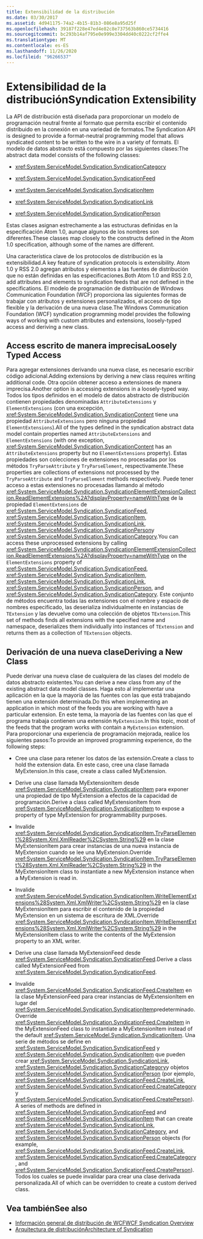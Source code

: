 ```yaml
---
title: Extensibilidad de la distribución
ms.date: 03/30/2017
ms.assetid: 4d941175-74a2-4b15-81b3-086e8a95d25f
ms.openlocfilehash: 39187f228e47ed4e82c8e737563b860ce5734416
ms.sourcegitcommit: bc293b14af795e0e999e3304dd40c0222cf2ffe4
ms.translationtype: MT
ms.contentlocale: es-ES
ms.lasthandoff: 11/26/2020
ms.locfileid: "96266537"
---
```

# <a name="syndication-extensibility"></a><span data-ttu-id="8010d-102">Extensibilidad de la distribución</span><span class="sxs-lookup"><span data-stu-id="8010d-102">Syndication Extensibility</span></span>

<span data-ttu-id="8010d-103">La API de distribución está diseñada para proporcionar un modelo de programación neutral frente al formato que permita escribir el contenido distribuido en la conexión en una variedad de formatos.</span><span class="sxs-lookup"><span data-stu-id="8010d-103">The Syndication API is designed to provide a format-neutral programming model that allows syndicated content to be written to the wire in a variety of formats.</span></span> <span data-ttu-id="8010d-104">El modelo de datos abstracto está compuesto por las siguientes clases:</span><span class="sxs-lookup"><span data-stu-id="8010d-104">The abstract data model consists of the following classes:</span></span>  
  
- <xref:System.ServiceModel.Syndication.SyndicationCategory>  
  
- <xref:System.ServiceModel.Syndication.SyndicationFeed>  
  
- <xref:System.ServiceModel.Syndication.SyndicationItem>  
  
- <xref:System.ServiceModel.Syndication.SyndicationLink>  
  
- <xref:System.ServiceModel.Syndication.SyndicationPerson>  
  
 <span data-ttu-id="8010d-105">Estas clases asignan estrechamente a las estructuras definidas en la especificación Atom 1.0, aunque algunos de los nombres son diferentes.</span><span class="sxs-lookup"><span data-stu-id="8010d-105">These classes map closely to the constructs defined in the Atom 1.0 specification, although some of the names are different.</span></span>  
  
 <span data-ttu-id="8010d-106">Una característica clave de los protocolos de distribución es la extensibilidad.</span><span class="sxs-lookup"><span data-stu-id="8010d-106">A key feature of syndication protocols is extensibility.</span></span> <span data-ttu-id="8010d-107">Atom 1.0 y RSS 2.0 agregan atributos y elementos a las fuentes de distribución que no están definidas en las especificaciones.</span><span class="sxs-lookup"><span data-stu-id="8010d-107">Both Atom 1.0 and RSS 2.0, add attributes and elements to syndication feeds that are not defined in the specifications.</span></span> <span data-ttu-id="8010d-108">El modelo de programación de distribución de Windows Communication Foundation (WCF) proporciona las siguientes formas de trabajar con atributos y extensiones personalizados, el acceso de tipo flexible y la derivación de una nueva clase.</span><span class="sxs-lookup"><span data-stu-id="8010d-108">The Windows Communication Foundation (WCF) syndication programming model provides the following ways of working with custom attributes and extensions, loosely-typed access and deriving a new class.</span></span>  
  
## <a name="loosely-typed-access"></a><span data-ttu-id="8010d-109">Access escrito de manera imprecisa</span><span class="sxs-lookup"><span data-stu-id="8010d-109">Loosely Typed Access</span></span>  

 <span data-ttu-id="8010d-110">Para agregar extensiones derivando una nueva clase, es necesario escribir código adicional.</span><span class="sxs-lookup"><span data-stu-id="8010d-110">Adding extensions by deriving a new class requires writing additional code.</span></span> <span data-ttu-id="8010d-111">Otra opción obtener acceso a extensiones de manera imprecisa.</span><span class="sxs-lookup"><span data-stu-id="8010d-111">Another option is accessing extensions in a loosely-typed way.</span></span> <span data-ttu-id="8010d-112">Todos los tipos definidos en el modelo de datos abstracto de distribución contienen propiedades denominadas `AttributeExtensions` y `ElementExtensions` (con una excepción, <xref:System.ServiceModel.Syndication.SyndicationContent> tiene una propiedad `AttributeExtensions` pero ninguna propiedad `ElementExtensions`).</span><span class="sxs-lookup"><span data-stu-id="8010d-112">All of the types defined in the syndication abstract data model contain properties named `AttributeExtensions` and `ElementExtensions` (with one exception, <xref:System.ServiceModel.Syndication.SyndicationContent> has an `AttributeExtensions` property but no `ElementExtensions` property).</span></span> <span data-ttu-id="8010d-113">Estas propiedades son colecciones de extensiones no procesadas por los métodos `TryParseAttribute` y `TryParseElement`, respectivamente.</span><span class="sxs-lookup"><span data-stu-id="8010d-113">These properties are collections of extensions not processed by the `TryParseAttribute` and `TryParseElement` methods respectively.</span></span> <span data-ttu-id="8010d-114">Puede tener acceso a estas extensiones no procesadas llamando al método <xref:System.ServiceModel.Syndication.SyndicationElementExtensionCollection.ReadElementExtensions%2A?displayProperty=nameWithType> de la propiedad `ElementExtensions` de <xref:System.ServiceModel.Syndication.SyndicationFeed>, <xref:System.ServiceModel.Syndication.SyndicationItem>, <xref:System.ServiceModel.Syndication.SyndicationLink>, <xref:System.ServiceModel.Syndication.SyndicationPerson>y <xref:System.ServiceModel.Syndication.SyndicationCategory>.</span><span class="sxs-lookup"><span data-stu-id="8010d-114">You can access these unprocessed extensions by calling <xref:System.ServiceModel.Syndication.SyndicationElementExtensionCollection.ReadElementExtensions%2A?displayProperty=nameWithType> on the `ElementExtensions` property of <xref:System.ServiceModel.Syndication.SyndicationFeed>, <xref:System.ServiceModel.Syndication.SyndicationItem>, <xref:System.ServiceModel.Syndication.SyndicationLink>, <xref:System.ServiceModel.Syndication.SyndicationPerson>, and <xref:System.ServiceModel.Syndication.SyndicationCategory>.</span></span> <span data-ttu-id="8010d-115">Este conjunto de métodos encuentra todas las extensiones con el nombre y espacio de nombres especificado, las deserializa individualmente en instancias de `TExtension` y las devuelve como una colección de objetos `TExtension`.</span><span class="sxs-lookup"><span data-stu-id="8010d-115">This set of methods finds all extensions with the specified name and namespace, deserializes them individually into instances of `TExtension` and returns them as a collection of `TExtension` objects.</span></span>  
  
## <a name="deriving-a-new-class"></a><span data-ttu-id="8010d-116">Derivación de una nueva clase</span><span class="sxs-lookup"><span data-stu-id="8010d-116">Deriving a New Class</span></span>  

 <span data-ttu-id="8010d-117">Puede derivar una nueva clase de cualquiera de las clases del modelo de datos abstracto existentes.</span><span class="sxs-lookup"><span data-stu-id="8010d-117">You can derive a new class from any of the existing abstract data model classes.</span></span> <span data-ttu-id="8010d-118">Haga esto al implementar una aplicación en la que la mayoría de las fuentes con las que está trabajando tienen una extensión determinada.</span><span class="sxs-lookup"><span data-stu-id="8010d-118">Do this when implementing an application in which most of the feeds you are working with have a particular extension.</span></span> <span data-ttu-id="8010d-119">En este tema, la mayoría de las fuentes con las que el programa trabaja contienen una extensión `MyExtension`.</span><span class="sxs-lookup"><span data-stu-id="8010d-119">In this topic, most of the feeds that the program works with contain a `MyExtension` extension.</span></span> <span data-ttu-id="8010d-120">Para proporcionar una experiencia de programación mejorada, realice los siguientes pasos:</span><span class="sxs-lookup"><span data-stu-id="8010d-120">To provide an improved programming experience, do the following steps:</span></span>  
  
- <span data-ttu-id="8010d-121">Cree una clase para retener los datos de las extensión.</span><span class="sxs-lookup"><span data-stu-id="8010d-121">Create a class to hold the extension data.</span></span> <span data-ttu-id="8010d-122">En este caso, cree una clase llamada MyExtension.</span><span class="sxs-lookup"><span data-stu-id="8010d-122">In this case, create a class called MyExtension.</span></span>  
  
- <span data-ttu-id="8010d-123">Derive una clase llamada MyExtensionItem desde <xref:System.ServiceModel.Syndication.SyndicationItem> para exponer una propiedad de tipo MyExtension a efectos de la capacidad de programación.</span><span class="sxs-lookup"><span data-stu-id="8010d-123">Derive a class called MyExtensionItem from <xref:System.ServiceModel.Syndication.SyndicationItem> to expose a property of type MyExtension for programmability purposes.</span></span>  
  
- <span data-ttu-id="8010d-124">Invalide <xref:System.ServiceModel.Syndication.SyndicationItem.TryParseElement%28System.Xml.XmlReader%2CSystem.String%29> en la clase MyExtensionItem para crear instancias de una nueva instancia de MyExtension cuando se lee una MyExtension.</span><span class="sxs-lookup"><span data-stu-id="8010d-124">Override <xref:System.ServiceModel.Syndication.SyndicationItem.TryParseElement%28System.Xml.XmlReader%2CSystem.String%29> in the MyExtensionItem class to instantiate a new MyExtension instance when a MyExtension is read in.</span></span>  
  
- <span data-ttu-id="8010d-125">Invalide <xref:System.ServiceModel.Syndication.SyndicationItem.WriteElementExtensions%28System.Xml.XmlWriter%2CSystem.String%29> en la clase MyExtensionItem para escribir el contenido de la propiedad MyExtension en un sistema de escritura de XML.</span><span class="sxs-lookup"><span data-stu-id="8010d-125">Override <xref:System.ServiceModel.Syndication.SyndicationItem.WriteElementExtensions%28System.Xml.XmlWriter%2CSystem.String%29> in the MyExtensionItem class to write the contents of the MyExtension property to an XML writer.</span></span>  
  
- <span data-ttu-id="8010d-126">Derive una clase llamada MyExtensionFeed desde <xref:System.ServiceModel.Syndication.SyndicationFeed>.</span><span class="sxs-lookup"><span data-stu-id="8010d-126">Derive a class called MyExtensionFeed from <xref:System.ServiceModel.Syndication.SyndicationFeed>.</span></span>  
  
- <span data-ttu-id="8010d-127">Invalide <xref:System.ServiceModel.Syndication.SyndicationFeed.CreateItem> en la clase MyExtensionFeed para crear instancias de MyExtensionItem en lugar del <xref:System.ServiceModel.Syndication.SyndicationItem>predeterminado.</span><span class="sxs-lookup"><span data-stu-id="8010d-127">Override <xref:System.ServiceModel.Syndication.SyndicationFeed.CreateItem> in the MyExtensionFeed class to instantiate a MyExtensionItem instead of the default <xref:System.ServiceModel.Syndication.SyndicationItem>.</span></span> <span data-ttu-id="8010d-128">Una serie de métodos se define en <xref:System.ServiceModel.Syndication.SyndicationFeed> y <xref:System.ServiceModel.Syndication.SyndicationItem> que pueden crear <xref:System.ServiceModel.Syndication.SyndicationLink>, <xref:System.ServiceModel.Syndication.SyndicationCategory>y objetos <xref:System.ServiceModel.Syndication.SyndicationPerson> (por ejemplo, <xref:System.ServiceModel.Syndication.SyndicationFeed.CreateLink>, <xref:System.ServiceModel.Syndication.SyndicationFeed.CreateCategory>y <xref:System.ServiceModel.Syndication.SyndicationFeed.CreatePerson>).</span><span class="sxs-lookup"><span data-stu-id="8010d-128">A series of methods are defined in <xref:System.ServiceModel.Syndication.SyndicationFeed> and <xref:System.ServiceModel.Syndication.SyndicationItem> that can create <xref:System.ServiceModel.Syndication.SyndicationLink>, <xref:System.ServiceModel.Syndication.SyndicationCategory>, and <xref:System.ServiceModel.Syndication.SyndicationPerson> objects (for example, <xref:System.ServiceModel.Syndication.SyndicationFeed.CreateLink>, <xref:System.ServiceModel.Syndication.SyndicationFeed.CreateCategory>, and <xref:System.ServiceModel.Syndication.SyndicationFeed.CreatePerson>).</span></span> <span data-ttu-id="8010d-129">Todos los cuales se puede invalidar para crear una clase derivada personalizada.</span><span class="sxs-lookup"><span data-stu-id="8010d-129">All of which can be overridden to create a custom derived class.</span></span>  
  
## <a name="see-also"></a><span data-ttu-id="8010d-130">Vea también</span><span class="sxs-lookup"><span data-stu-id="8010d-130">See also</span></span>

- [<span data-ttu-id="8010d-131">Información general de distribución de WCF</span><span class="sxs-lookup"><span data-stu-id="8010d-131">WCF Syndication Overview</span></span>](wcf-syndication-overview.md)
- [<span data-ttu-id="8010d-132">Arquitectura de distribución</span><span class="sxs-lookup"><span data-stu-id="8010d-132">Architecture of Syndication</span></span>](architecture-of-syndication.md)
